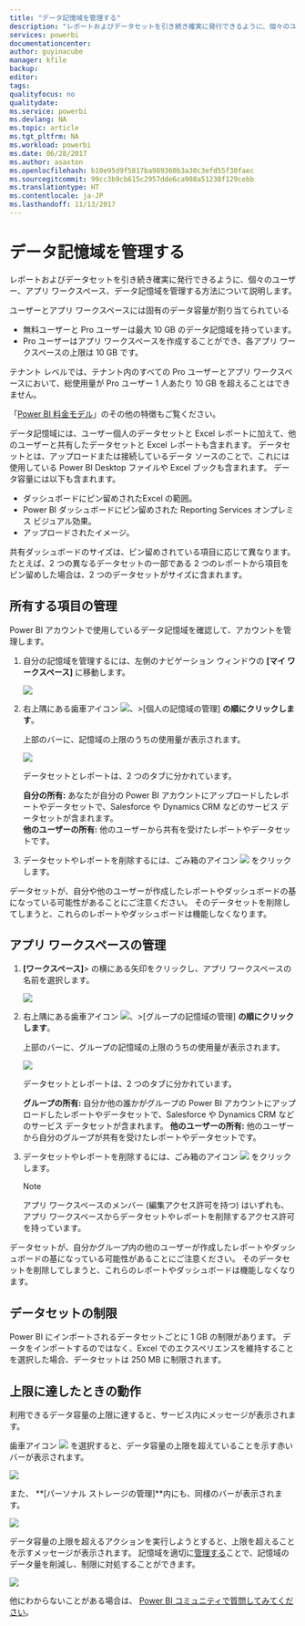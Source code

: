 ```yaml
---
title: "データ記憶域を管理する"
description: "レポートおよびデータセットを引き続き確実に発行できるように、個々のユーザー、アプリ ワークスペース、データ記憶域を管理する方法について説明します。"
services: powerbi
documentationcenter: 
author: guyinacube
manager: kfile
backup: 
editor: 
tags: 
qualityfocus: no
qualitydate: 
ms.service: powerbi
ms.devlang: NA
ms.topic: article
ms.tgt_pltfrm: NA
ms.workload: powerbi
ms.date: 06/28/2017
ms.author: asaxton
ms.openlocfilehash: b10e95d9f5817ba989360b3a30c3efd55f30faec
ms.sourcegitcommit: 99cc3b9cb615c2957dde6ca908a51238f129cebb
ms.translationtype: HT
ms.contentlocale: ja-JP
ms.lasthandoff: 11/13/2017
---
```

# <a name="manage-your-data-storage"></a>データ記憶域を管理する
レポートおよびデータセットを引き続き確実に発行できるように、個々のユーザー、アプリ ワークスペース、データ記憶域を管理する方法について説明します。

ユーザーとアプリ ワークスペースには固有のデータ容量が割り当てられている

* 無料ユーザーと Pro ユーザーは最大 10 GB のデータ記憶域を持っています。
* Pro ユーザーはアプリ ワークスペースを作成することができ、各アプリ ワークスペースの上限は 10 GB です。

テナント レベルでは、テナント内のすべての Pro ユーザーとアプリ ワークスペースにおいて、総使用量が Pro ユーザー 1 人あたり 10 GB を超えることはできません。

「[Power BI 料金モデル](https://powerbi.microsoft.com/pricing)」のその他の特徴もご覧ください。

データ記憶域には、ユーザー個人のデータセットと Excel レポートに加えて、他のユーザーと共有したデータセットと Excel レポートも含まれます。 データセットとは、アップロードまたは接続しているデータ ソースのことで、これには使用している Power BI Desktop ファイルや Excel ブックも含まれます。 データ容量には以下も含まれます。

* ダッシュボードにピン留めされたExcel の範囲。
* Power BI ダッシュボードにピン留めされた Reporting Services オンプレミス ビジュアル効果。
* アップロードされたイメージ。

共有ダッシュボードのサイズは、ピン留めされている項目に応じて異なります。 たとえば、2 つの異なるデータセットの一部である 2 つのレポートから項目をピン留めした場合は、2 つのデータセットがサイズに含まれます。

<a name="manage"/>

## <a name="manage-items-owned-by-you"></a>所有する項目の管理
Power BI アカウントで使用しているデータ記憶域を確認して、アカウントを管理します。

1. 自分の記憶域を管理するには、左側のナビゲーション ウィンドウの **[マイ ワークスペース]** に移動します。
   
    ![](media/service-admin-manage-your-data-storage-in-power-bi/pbi_myworkspace.png)
2. 右上隅にある歯車アイコン ![](media/service-admin-manage-your-data-storage-in-power-bi/pbi_gearicon.png)、\>[個人の記憶域の管理] **の順にクリックします**。
   
    上部のバーに、記憶域の上限のうちの使用量が表示されます。
   
    ![](media/service-admin-manage-your-data-storage-in-power-bi/pbi_persnlstorage.png)
   
    データセットとレポートは、2 つのタブに分かれています。
   
    **自分の所有:** あなたが自分の Power BI アカウントにアップロードしたレポートやデータセットで、Salesforce や Dynamics CRM などのサービス データセットが含まれます。  
    **他のユーザーの所有:** 他のユーザーから共有を受けたレポートやデータセットです。
3. データセットやレポートを削除するには、ごみ箱のアイコン ![](media/service-admin-manage-your-data-storage-in-power-bi/pbi_deleteicon.png) をクリックします。

データセットが、自分や他のユーザーが作成したレポートやダッシュボードの基になっている可能性があることにご注意ください。 そのデータセットを削除してしまうと、これらのレポートやダッシュボードは機能しなくなります。

## <a name="manage-your-app-workspace"></a>アプリ ワークスペースの管理
1. **[ワークスペース]**\> の横にある矢印をクリックし、アプリ ワークスペースの名前を選択します。
   
    ![](media/service-admin-manage-your-data-storage-in-power-bi/pbi_groupworkspaces.png)
2. 右上隅にある歯車アイコン ![](media/service-admin-manage-your-data-storage-in-power-bi/pbi_gearicon.png)、\>[グループの記憶域の管理] **の順にクリックします**。
   
    上部のバーに、グループの記憶域の上限のうちの使用量が表示されます。
   
    ![](media/service-admin-manage-your-data-storage-in-power-bi/pbi_groupstorage.png)
   
    データセットとレポートは、2 つのタブに分かれています。
   
    **グループの所有:** 自分か他の誰かがグループの Power BI アカウントにアップロードしたレポートやデータセットで、Salesforce や Dynamics CRM などのサービス データセットが含まれます。
    **他のユーザーの所有:** 他のユーザーから自分のグループが共有を受けたレポートやデータセットです。
3. データセットやレポートを削除するには、ごみ箱のアイコン ![](media/service-admin-manage-your-data-storage-in-power-bi/pbi_deleteicon.png) をクリックします。
   
   > [!NOTE]
   > アプリ ワークスペースのメンバー (編集アクセス許可を持つ) はいずれも、アプリ ワークスペースからデータセットやレポートを削除するアクセス許可を持っています。
   > 
   > 

データセットが、自分かグループ内の他のユーザーが作成したレポートやダッシュボードの基になっている可能性があることにご注意ください。 そのデータセットを削除してしまうと、これらのレポートやダッシュボードは機能しなくなります。

## <a name="dataset-limits"></a>データセットの制限
Power BI にインポートされるデータセットごとに 1 GB の制限があります。 データをインポートするのではなく、Excel でのエクスペリエンスを維持することを選択した場合、データセットは 250 MB に制限されます。

## <a name="what-happens-when-you-hit-a-limit"></a>上限に達したときの動作
利用できるデータ容量の上限に達すると、サービス内にメッセージが表示されます。 

歯車アイコン ![](media/service-admin-manage-your-data-storage-in-power-bi/pbi_gearicon.png) を選択すると、データ容量の上限を超えていることを示す赤いバーが表示されます。

![](media/service-admin-manage-your-data-storage-in-power-bi/manage-storage-limit.png)

また、 **[パーソナル ストレージの管理]**内にも、同様のバーが表示されます。

 ![](media/service-admin-manage-your-data-storage-in-power-bi/manage-storage-limit2.png)

 データ容量の上限を超えるアクションを実行しようとすると、上限を超えることを示すメッセージが表示されます。 記憶域を適切に[管理する](#manage)ことで、記憶域のデータ量を削減し、制限に対処することができます。

 ![](media/service-admin-manage-your-data-storage-in-power-bi/powerbi-pro-over-limit.png)

 他にわからないことがある場合は、 [Power BI コミュニティで質問してみてください](http://community.powerbi.com/)。


